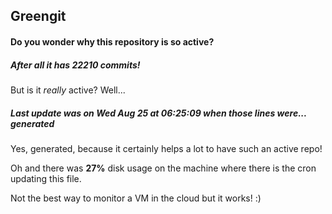 ## Greengit

#### Do you wonder why this repository is so active?

##### After all it has 22210 commits!

But is it *really* active? Well...

##### Last update was on Wed Aug 25 at 06:25:09 when those lines were... generated

Yes, generated, because it certainly helps a lot to have such an active repo!

Oh and there was **27%** disk usage on the machine
where there is the cron updating this file.

Not the best way to monitor a VM in the cloud but it works! :)
